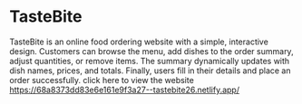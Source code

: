 # TasteBite
TasteBite is an online food ordering website with a simple, interactive design. Customers can browse the menu, add dishes to the order summary, adjust quantities, or remove items. The summary dynamically updates with dish names, prices, and totals. Finally, users fill in their details and place an order successfully.
click here to view the website https://68a8373dd83e6e161e9f3a27--tastebite26.netlify.app/
